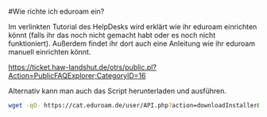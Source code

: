 #Wie richte ich eduroam ein?

Im verlinkten Tutorial des HelpDesks wird erklärt wie ihr eduroam einrichten könnt
(falls ihr das noch nicht gemacht habt oder es noch nicht funktioniert).
Außerdem findet ihr dort auch eine Anleitung wie ihr eduroam manuell einrichten könnt.

https://ticket.haw-landshut.de/otrs/public.pl?Action=PublicFAQExplorer;CategoryID=16

Alternativ kann man auch das Script herunterladen und ausführen.  
```sh
wget -qO- https://cat.eduroam.de/user/API.php?action=downloadInstaller&lang=de&profile=254&id=linux | bash
```

